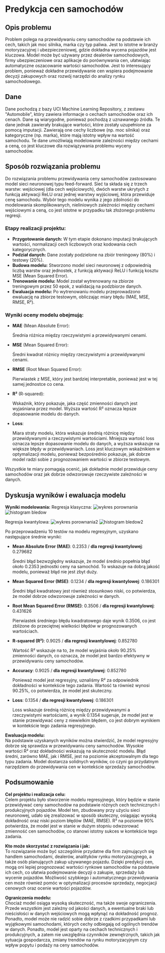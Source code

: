 # Predykcja cen samochodów

## Opis problemu

Problem polega na przewidywaniu ceny samochodów na podstawie ich cech, takich jak moc silnika, marka czy typ paliwa. Jest to istotne w branży motoryzacyjnej i ubezpieczeniowej, gdzie dokładna wycena pojazdów jest kluczowa. Model może być używany przez dealerów samochodowych, firmy ubezpieczeniowe oraz aplikacje do porównywania cen, ułatwiając automatyczne oszacowanie wartości samochodów. Jest to interesujący problem, ponieważ dokładne przewidywanie cen wspiera podejmowanie decyzji zakupowych oraz rozwój narzędzi do analizy rynku samochodowego.

## Dane

Dane pochodzą z bazy UCI Machine Learning Repository, z zestawu "Automobile", który zawiera informacje o cechach samochodów oraz ich cenach. Dane są wiarygodne, ponieważ pochodzą z uznawanego źródła. Te dane jednak zawierały brakujące wartości, które zostały uzupełnione za pomocą imputacji. Zawierają one cechy liczbowe (np. moc silnika) oraz kategoryczne (np. marka), które mają istotny wpływ na wartość samochodu. Te dane umożliwiają modelowanie zależności między cechami a ceną, co jest kluczowe dla rozwiązywania problemu wyceny samochodów.

## Sposób rozwiązania problemu

Do rozwiązania problemu przewidywania ceny samochodów zastosowano model sieci neuronowej typu feed-forward. Sieć ta składa się z trzech warstw: wejściowej (dla cech wejściowych), dwóch warstw ukrytych z funkcją aktywacji ReLU oraz jednej warstwy wyjściowej, która przewiduje cenę samochodu. Wybór tego modelu wynika z jego zdolności do modelowania skomplikowanych, nieliniowych zależności między cechami wejściowymi a ceną, co jest istotne w przypadku tak złożonego problemu regresji.

### Etapy realizacji projektu:

- **Przygotowanie danych:** W tym etapie dokonano imputacji brakujących wartości, normalizacji cech liczbowych oraz kodowania cech kategorycznych.
- **Podział danych:** Dane zostały podzielone na zbiór treningowy (80%) i testowy (20%).
- **Budowa modelu:** Stworzono model sieci neuronowej z odpowiednią liczbą warstw oraz jednostek, z funkcją aktywacji ReLU i funkcją kosztu MSE (Mean Squared Error).
- **Trenowanie modelu:** Model został wytrenowany na zbiorze treningowym przez 50 epok, z walidacją na podzbiorze danych.
- **Ewaluacja modelu:** Po wytrenowaniu modelu przeprowadzono ewaluację na zbiorze testowym, obliczając miary błędu (MAE, MSE, RMSE, R²).

### Wyniki oceny modelu obejmują:

- **MAE** (Mean Absolute Error):

  Średnia różnica między rzeczywistymi a przewidywanymi cenami.

- **MSE** (Mean Squared Error):

  Średni kwadrat różnicy między rzeczywistymi a przewidywanymi cenami.

- **RMSE** (Root Mean Squared Error):

  Pierwiastek z MSE, który jest bardziej interpretable, ponieważ jest w tej samej jednostce co cena.

- **R²** (R-squared):

  Wskaźnik, który pokazuje, jaka część zmienności danych jest wyjaśniana przez model. Wyższa wartość R² oznacza lepsze dopasowanie modelu do danych.

- **Loss**:

  Miara straty modelu, która wskazuje średnią różnicę między przewidywanymi a rzeczywistymi wartościami. Mniejsza wartość loss oznacza lepsze dopasowanie modelu do danych, a wyższa wskazuje na większe błędy w przewidywaniach. Loss jest kluczowym wskaźnikiem w optymalizacji modelu, ponieważ bezpośrednio pokazuje, jak dobrze model radzi sobie z prognozowaniem wartości w zbiorze testowym.

Wszystkie te miary pomagają ocenić, jak dokładnie model przewiduje ceny samochodów oraz jak dobrze odwzorowuje rzeczywiste zależności w danych.

## Dyskusja wyników i ewaluacja modelu

**Wyniki modelowania:**
Regresja klasyczna:
![wykres porownania](image.png)
![histogram bledow](image-1.png)

Regresja kwantylowa:
![wykres porownania2](image-2.png)
![histogram bledow2](image-3.png)

Po przeprowadzeniu 10 testów na modelu regresyjnym, uzyskano następujące średnie wyniki:

- **Mean Absolute Error (MAE)**: 0.2353 / **dla regresji kwantylowej**: 0.279682

  Średni błąd bezwzględny wskazuje, że model średnio popełnia błąd około 0.2353 jednostki ceny na samochód. To wskazuje na dobrą jakość modelu, ponieważ błąd nie jest zbyt duży.

- **Mean Squared Error (MSE)**: 0.1234 / **dla regresji kwantylowej**: 0.186301

  Średni błąd kwadratowy jest również stosunkowo niski, co potwierdza, że model dobrze odwzorowuje zależności w danych.

- **Root Mean Squared Error (RMSE)**: 0.3506 / **dla regresji kwantylowej**: 0.431626

  Pierwiastek średniego błędu kwadratowego daje wynik 0.3506, co jest zbliżone do przeciętnej wielkości błędów w prognozowanych wartościach.

- **R-squared (R²)**: 0.9025 / **dla regresji kwantylowej**: 0.852780

  Wartość R² wskazuje na to, że model wyjaśnia około 90.25% zmienności danych, co oznacza, że model jest bardzo efektywny w przewidywaniu ceny samochodów.

- **Accuracy**: 0.9025 / **dla regresji kwantylowej**: 0.852780

  Ponieważ model jest regresyjny, uznaliśmy R² za odpowiednik dokładności w kontekście tego zadania. Wartość ta również wynosi 90.25%, co potwierdza, że model jest skuteczny.

- **Loss**: 0.1354 / **dla regresji kwantylowej**: 0.186301

  Loss wskazuje średnią różnicę między przewidywanymi a rzeczywistymi wartościami, a wynik 0.1354 sugeruje, że model jest w stanie przewidywać ceny z niewielkim błędem, co jest dobrym wynikiem w kontekście tego zadania regresyjnego.

**Ewaluacja modelu:**  
Na podstawie uzyskanych wyników można stwierdzić, że model regresyjny dobrze się sprawdza w przewidywaniu ceny samochodów. Wysokie wartości R² oraz dokładności wskazują na skuteczność modelu. Błąd średni, zarówno MAE, jak i RMSE, jest na poziomie akceptowalnym dla tego typu zadania. Model dostarcza solidnych wyników, co czyni go przydatnym narzędziem do przewidywania cen w kontekście sprzedaży samochodów.

## Podsumowanie

**Cel projektu i realizacja celu:**  
Celem projektu było stworzenie modelu regresyjnego, który będzie w stanie przewidywać ceny samochodów na podstawie różnych cech technicznych i produkcyjnych pojazdów. Model ten, zbudowany przy użyciu sieci neuronowej, udało się zrealizować w sposób skuteczny, osiągając wysoką dokładność oraz niski poziom błędów (MAE, RMSE). R² na poziomie 90% potwierdza, że model jest w stanie w dużym stopniu odwzorować zmienność cen samochodów, co stanowi istotny sukces w kontekście tego zadania.

**Kto może skorzystać z rozwiązania i jak:**  
To rozwiązanie może być szczególnie przydatne dla firm zajmujących się handlem samochodami, dealerów, analityków rynku motoryzacyjnego, a także osób planujących zakup używanego pojazdu. Dzięki predykcji cen, mogą oni lepiej prognozować wartości rynkowe samochodów na podstawie ich cech, co ułatwia podejmowanie decyzji o zakupie, sprzedaży lub wycenie pojazdów. Możliwość szybkiego i automatycznego przewidywania cen może również pomóc w optymalizacji procesów sprzedaży, negocjacji cenowych oraz ocenie wartości pojazdów.

**Ograniczenia modelu:**  
Chociaż model osiąga wysoką skuteczność, ma także swoje ograniczenia. Przede wszystkim jest zależny od jakości danych, a ewentualne braki lub nieścisłości w danych wejściowych mogą wpłynąć na dokładność prognoz. Ponadto, model może nie radzić sobie dobrze z rzadkimi przypadkami lub wyjątkowymi samochodami, których cechy odbiegają od ogólnych trendów w danych. Ponadto, model jest oparty na cechach technicznych i produkcyjnych, a zatem nie uwzględnia czynników zewnętrznych, takich jak sytuacja gospodarcza, zmiany trendów na rynku motoryzacyjnym czy wpływ popytu i podaży na ceny samochodów.
